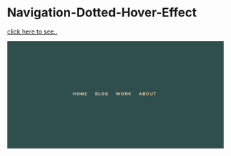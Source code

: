 # Navigation-Dotted-Hover-Effect
[click here to see..](https://fatihcaliss.github.io/Navigation-Dotted-Hover-Effect/)

![animation](https://github.com/fatihcaliss/Navigation-Dotted-Hover-Effect/blob/master/nav_dot_effect.gif?raw=true)
